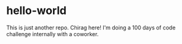 # hello-world
This is just another repo.
Chirag here! I'm doing a 100 days of code challenge internally with a coworker.
